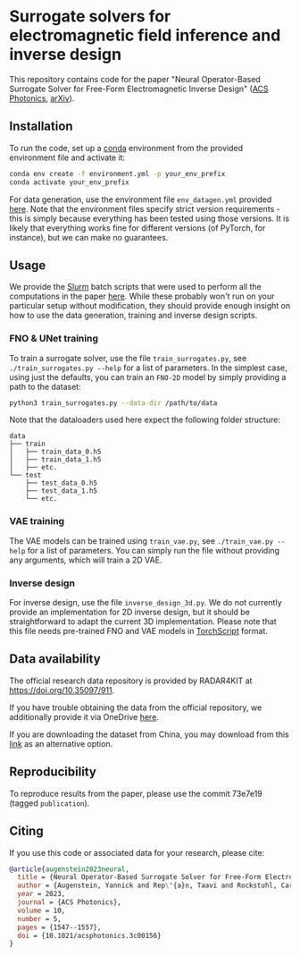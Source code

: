 # Surrogate solvers for electromagnetic field inference and inverse design

This repository contains code for the paper "Neural Operator-Based Surrogate Solver for Free-Form Electromagnetic Inverse Design" ([ACS Photonics](https://pubs.acs.org/doi/10.1021/acsphotonics.3c00156), [arXiv](https://arxiv.org/abs/2302.01934)).

## Installation

To run the code, set up a [conda](https://docs.conda.io/en/latest/) environment from the provided environment file and activate it:

```bash
conda env create -f environment.yml -p your_env_prefix
conda activate your_env_prefix
```

For data generation, use the environment file `env_datagen.yml` provided [here](./data_generation/).
Note that the environment files specify strict version requirements - this is simply because everything has been tested using those versions.
It is likely that everything works fine for different versions (of PyTorch, for instance), but we can make no guarantees.

## Usage

We provide the [Slurm](https://slurm.schedmd.com/documentation.html) batch scripts that were used to perform all the computations in the paper [here](./slurm/).
While these probably won't run on your particular setup without modification, they should provide enough insight on how to use the data generation, training and inverse design scripts.

### FNO & UNet training

To train a surrogate solver, use the file `train_surrogates.py`, see `./train_surrogates.py --help` for a list of parameters.
In the simplest case, using just the defaults, you can train an `FNO-2D` model by simply providing a path to the dataset:
```bash
python3 train_surrogates.py --data-dir /path/to/data
```
Note that the dataloaders used here expect the following folder structure:
```
data
├── train
│   ├── train_data_0.h5
│   ├── train_data_1.h5
│   ├── etc.
└── test
    ├── test_data_0.h5
    ├── test_data_1.h5
    └── etc.
```

### VAE training

The VAE models can be trained using `train_vae.py`, see `./train_vae.py --help` for a list of parameters.
You can simply run the file without providing any arguments, which will train a 2D VAE.

### Inverse design

For inverse design, use the file `inverse_design_3d.py`.
We do not currently provide an implementation for 2D inverse design, but it should be straightforward to adapt the current 3D implementation.
Please note that this file needs pre-trained FNO and VAE models in [TorchScript](https://pytorch.org/docs/stable/jit.html) format.


## Data availability

The official research data repository is provided by RADAR4KIT at <https://doi.org/10.35097/911>.

If you have trouble obtaining the data from the official repository, we additionally provide it via OneDrive [here](https://1drv.ms/u/s!AqWGKelN_zKxwj3AEYxtGp3eLwry).

If you are downloading the dataset from China, you may download from this [link](https://pan.baidu.com/s/18KqzcxCRHItfJrPnDj8jtQ?pwd=rb94) as an alternative option.

## Reproducibility

To reproduce results from the paper, please use the commit 73e7e19 (tagged `publication`).

## Citing

If you use this code or associated data for your research, please cite:

```bibtex
@article{augenstein2023neural,
  title = {Neural Operator-Based Surrogate Solver for Free-Form Electromagnetic Inverse Design},
  author = {Augenstein, Yannick and Rep\"{a}n, Taavi and Rockstuhl, Carsten},
  year = 2023,
  journal = {ACS Photonics},
  volume = 10,
  number = 5,
  pages = {1547--1557},
  doi = {10.1021/acsphotonics.3c00156}
}
```
